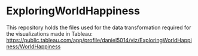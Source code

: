 # ExploringWorldHappiness
This repository holds the files used for the data transformation required for the visualizations made in Tableau: https://public.tableau.com/app/profile/daniel5014/viz/ExploringWorldHappiness/WorldHappiness
